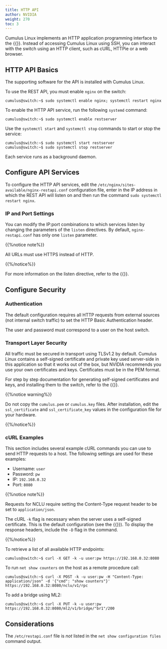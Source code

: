 ```yaml
---
title: HTTP API
author: NVIDIA
weight: 270
toc: 3
---
```

Cumulus Linux implements an HTTP application programming interface to the {{<link url="Network-Command-Line-Utility-NCLU" text="NCLU">}}. Instead of accessing Cumulus Linux using SSH, you can interact with the switch using an HTTP client, such as cURL, HTTPie or a web browser.

## HTTP API Basics

The supporting software for the API is installed with Cumulus Linux.

To use the REST API, you must enable `nginx` on the switch:

```
cumulus@switch:~$ sudo systemctl enable nginx; systemctl restart nginx
```

To enable the HTTP API service, run the following `systemd` command:

```
cumulus@switch:~$ sudo systemctl enable restserver
```

Use the `systemctl start` and `systemctl stop` commands to start or stop the service:

```
cumulus@switch:~$ sudo systemctl start restserver
cumulus@switch:~$ sudo systemctl stop restserver
```

Each service runs as a background daemon.

## Configure API Services

To configure the HTTP API services, edit the `/etc/nginx/sites-available/nginx-restapi.conf` configuration file, enter in the IP address in which the REST API will listen on and then run the command `sudo systemctl restart nginx`.

### IP and Port Settings

You can modify the IP:port combinations to which services listen by changing the parameters of the `listen` directives. By default, `nginx-restapi.conf` has only one `listen` parameter.

{{%notice note%}}

All URLs must use HTTPS instead of HTTP.

{{%/notice%}}

For more information on the listen directive, refer to the {{<exlink url="https://nginx.org/en/docs/http/ngx_http_core_module.html#listen" text="NGINX documentation">}}.

## Configure Security

### Authentication

The default configuration requires all HTTP requests from external sources (not internal switch traffic) to set the HTTP Basic Authentication header.

The user and password must correspond to a user on the host switch.

### Transport Layer Security

All traffic must be secured in transport using TLSv1.2 by default. Cumulus Linux contains a self-signed certificate and private key used server-side in this application so that it works out of the box, but NVIDIA recommends you use your own certificates and keys. Certificates must be in the PEM format.

For step by step documentation for generating self-signed certificates and keys, and installing them to the switch, refer to the {{<exlink url="https://help.ubuntu.com/lts/serverguide/certificates-and-security.html" text="Ubuntu Certificates and Security documentation">}}.

{{%notice warning%}}

Do not copy the `cumulus.pem` or `cumulus.key` files. After installation, edit the `ssl_certificate` and `ssl_certificate_key` values in the configuration file for your hardware.

{{%/notice%}}
<!-- vale off -->
### cURL Examples
<!-- vale on --> 
This section includes several example cURL commands you can use to send HTTP requests to a host. The following settings are used for these examples:

- Username: `user`
- Password: `pw`
- IP: `192.168.0.32`
- Port: `8080`

{{%notice note%}}

Requests for NCLU require setting the Content-Type request header to be set to `application/json`.

The cURL `-k` flag is necessary when the server uses a self-signed certificate. This is the default configuration (see the {{<link url="#security" text="Security section">}}). To display the response headers, include the `-D` flag in the command.

{{%/notice%}}

To retrieve a list of all available HTTP endpoints:

```
cumulus@switch:~$ curl -X GET -k -u user:pw https://192.168.0.32:8080
```

To run `net show counters` on the host as a remote procedure call:

```
cumulus@switch:~$ curl -X POST -k -u user:pw -H "Content-Type: application/json" -d '{"cmd": "show counters"}' https://192.168.0.32:8080/nclu/v1/rpc
```

To add a bridge using ML2:

```
cumulus@switch:~$ curl -X PUT -k -u user:pw https://192.168.0.32:8080/ml2/v1/bridge/"br1"/200
```

## Considerations

The `/etc/restapi.conf` file is *not* listed in the `net show configuration files` command output.
